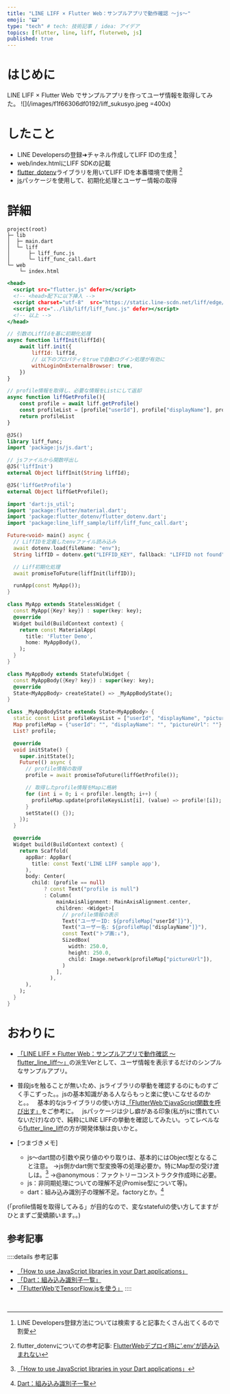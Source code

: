 ```yaml
---
title: "LINE LIFF × Flutter Web：サンプルアプリで動作確認 〜js〜"
emoji: "📟"
type: "tech" # tech: 技術記事 / idea: アイデア
topics: [flutter, line, liff, fluterweb, js]
published: true
---
```


# はじめに
LINE LIFF × Flutter Web でサンプルアプリを作ってユーザ情報を取得してみた。
![](/images/f1f66306df0192/liff_sukusyo.jpeg =400x)

# したこと
- LINE Developersの登録➜チャネル作成してLIFF IDの生成 [^1]
- web/index.htmlにLIFF SDKの記載
- [flutter_dotenv](https://pub.dev/packages/flutter_dotenv)ライブラリを用いてLIFF IDを本番環境で使用 [^2]
- [js](https://pub.dev/packages/js)パッケージを使用して、初期化処理とユーザー情報の取得

# 詳細

```yaml:使用するフォルダ構成
project(root)
├─ lib
│  ├─ main.dart
│  └─ liff
│      ├─ liff_func.js
│      └─ liff_func_call.dart
└─ web
    └─ index.html
```

```html:index.html
<head>
  <script src="flutter.js" defer></script>
  <!-- <head>配下に以下挿入 -->
  <script charset="utf-8"  src="https://static.line-scdn.net/liff/edge/versions/2.20.3/sdk.js"></script>
  <script src="../lib/liff/liff_func.js" defer></script>
  <!-- 以上 -->
</head>
```

```js:liff_func.js
// 引数のLiffIdを基に初期化処理
async function liffInit(liffId){
    await liff.init({
        liffId: liffId,
        // 以下のプロパティをtrueで自動ログイン処理が有効に
        withLoginOnExternalBrowser: true,
    })
}

// profile情報を取得し、必要な情報をListにして返却
async function liffGetProfile(){
    const profile = await liff.getProfile()
    const profileList = [profile["userId"], profile["displayName"], profile["pictureUrl"]]
    return profileList
}
```

```dart:liff_func_call.dart
@JS()
library liff_func;
import 'package:js/js.dart';

// jsファイルから関数呼出し
@JS('liffInit')
external Object liffInit(String liffId);

@JS('liffGetProfile')
external Object liffGetProfile();
```

```dart:main.dart
import 'dart:js_util';
import 'package:flutter/material.dart';
import 'package:flutter_dotenv/flutter_dotenv.dart';
import 'package:line_liff_sample/liff/liff_func_call.dart';

Future<void> main() async {
  // LiffIDを定義したenvファイル読み込み
  await dotenv.load(fileName: "env");
  String liffID = dotenv.get("LIFFID_KEY", fallback: "LIFFID not found");

  // Liff初期化処理
  await promiseToFuture(liffInit(liffID));

  runApp(const MyApp());
}

class MyApp extends StatelessWidget {
  const MyApp({Key? key}) : super(key: key);
  @override
  Widget build(BuildContext context) {
    return const MaterialApp(
      title: 'Flutter Demo',
      home: MyAppBody(),
    );
  }
}

class MyAppBody extends StatefulWidget {
  const MyAppBody({Key? key}) : super(key: key);
  @override
  State<MyAppBody> createState() => _MyAppBodyState();
}

class _MyAppBodyState extends State<MyAppBody> {
  static const List profileKeysList = ["userId", "displayName", "pictureUrl"];
  Map profileMap = {"userId": "", "displayName": "", "pictureUrl": ""};
  List? profile;

  @override
  void initState() {
    super.initState();
    Future(() async {
      // profile情報の取得
      profile = await promiseToFuture(liffGetProfile());

      // 取得したprofile情報をMapに格納
      for (int i = 0; i < profile!.length; i++) {
        profileMap.update(profileKeysList[i], (value) => profile![i]);
      }
      setState(() {});
    });
  }

  @override
  Widget build(BuildContext context) {
    return Scaffold(
      appBar: AppBar(
        title: const Text('LINE LIFF sample app'),
      ),
      body: Center(
        child: (profile == null)
            ? const Text("profile is null")
            : Column(
                mainAxisAlignment: MainAxisAlignment.center,
                children: <Widget>[
                  // profile情報の表示
                  Text("ユーザーID: ${profileMap["userId"]}"),
                  Text("ユーザー名: ${profileMap["displayName"]}"),
                  const Text("トプ画:↓"),
                  SizedBox(
                    width: 250.0,
                    height: 250.0,
                    child: Image.network(profileMap["pictureUrl"]),
                  )
                ],
              ),
      ),
    );
  }
}

```


# おわりに
- [「LINE LIFF × Flutter Web：サンプルアプリで動作確認 〜flutter_line_liff〜」]()の派生Verとして、ユーザ情報を表示するだけのシンプルなサンプルアプリ。
&nbsp;

- 普段jsを触ることが無いため、jsライブラリの挙動を確認するのにものすごく手こずった。。jsの基本知識がある人ならもっと楽に使いこなせるのかと。。
&nbsp;
基本的なjsライブラリの使い方は[「FlutterWebでjavaScript関数を呼び出す」](https://zenn.dev/tsukatsuka1783/articles/5635db7b9b08d4)をご参考に。
&nbsp;
jsパッケージは少し癖がある印象(私がjsに慣れていないだけ)なので、純粋にLINE LIFFの挙動を確認してみたい。ってレベルなら[flutter_line_liff](https://pub.dev/packages/flutter_line_liff)の方が開発体験は良いかと。
&nbsp;

- [つまづきメモ]
  - js〜dart間の引数や戻り値のやり取りは、基本的にはObject型となること注意。
    →js側かdart側で型変換等の処理必要か。特にMap型の受け渡しは。[^3]
    →@anonymous：ファクトリーコンストラクタ作成時に必要。
  - js：非同期処理についての理解不足(Promise型について等)。
  - dart：組み込み識別子の理解不足。factoryとか。[^4]
&nbsp;

(「profile情報を取得してみる」が目的なので、変なstatefulの使い方してますがひとまずご愛嬌願います。。)

## 参考記事
::::details 参考記事
- [「How to use JavaScript libraries in your Dart applications」](https://codeburst.io/how-to-use-javascript-libraries-in-your-dart-applications-e44668b8595d)
- [「Dart：組み込み識別子一覧」](https://www.cresc.co.jp/tech/java/Google_Dart2/language/keywords/keywords.html)
- [「FlutterWebでTensorFlow.jsを使う」](https://zenn.dev/yhakamay/articles/f3f82fc0089a0f)
::::

&nbsp;
[^1]: LINE Developers登録方法については検索すると記事たくさん出てくるので割愛
[^2]: flutter_dotenvについての参考記事: [FlutterWebデプロイ時に'.env'が読み込まれない](https://zenn.dev/tsukatsuka1783/articles/64c9e06d516a3e)
[^3]: [「How to use JavaScript libraries in your Dart applications」](https://codeburst.io/how-to-use-javascript-libraries-in-your-dart-applications-e44668b8595d)
[^4]: [Dart：組み込み識別子一覧](https://www.cresc.co.jp/tech/java/Google_Dart2/language/keywords/keywords.html)